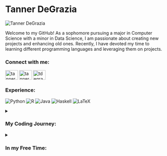 # Tanner DeGrazia 

![Tanner DeGrazia](https://github.com/tdegrazia/tdegrazia/assets/144632442/68d05b51-9233-4be4-aec3-7cc348b546f7)

Welcome to my GitHub! As a sophomore pursuing a major in Computer Science with a minor in Data Science, I am passionate about creating new projects and enhancing old ones. Recently, I have devoted my time to learning different programming languages and leveraging them on projects. 


<h3 align="left">Connect with me:</h3>
<p align="left">
<a href="https://twitter.com/tannerdegrazia" target="blank"><img align="center" src="https://raw.githubusercontent.com/rahuldkjain/github-profile-readme-generator/master/src/images/icons/Social/twitter.svg" alt="tannerdegrazia" height="30" width="40" /></a>
<a href="https://linkedin.com/in/tannerdegrazia" target="blank"><img align="center" src="https://raw.githubusercontent.com/rahuldkjain/github-profile-readme-generator/master/src/images/icons/Social/linked-in-alt.svg" alt="tannerdegrazia" height="30" width="40" /></a>
<a href="https://instagram.com/tdegrazia4" target="blank"><img align="center" src="https://raw.githubusercontent.com/rahuldkjain/github-profile-readme-generator/master/src/images/icons/Social/instagram.svg" alt="tdegrazia4" height="30" width="40" /></a>
</p>

<h3 align="left">Experience:</h3>
<p align="left">
  
![Python](https://img.shields.io/badge/python-3670A0?style=for-the-badge&logo=python&logoColor=ffdd54) ![R](https://img.shields.io/badge/r-%23276DC3.svg?style=for-the-badge&logo=r&logoColor=white) ![Java](https://img.shields.io/badge/java-%23ED8B00.svg?style=for-the-badge&logo=openjdk&logoColor=white) ![Haskell](https://img.shields.io/badge/Haskell-5e5086?style=for-the-badge&logo=haskell&logoColor=white) 
![LaTeX](https://img.shields.io/badge/latex-%23008080.svg?style=for-the-badge&logo=latex&logoColor=white)

<details>
  <summary><h3 align="left">My Coding Journey:</h3></summary>
  <p align="left">
After casually perusing YouTube, much like many individuals did in 2020 during the Covid pandemic, I stumbled upon a couple videos related to programming. This unintended encounter ignited an interest in the subject, propelling me into a compelling journey. After recognizing a potential love for the subject, I promptly enrolled in a Computer Science course upon my return to school in 2022.

The course not only solidified my passion but also introduced me to my favorite high school teacher and, subsequently, my favorite class. Following this revelation, I made the decision to relocate from Upstate New York to California to pursue a Computer Science major at Pomona College. During my freshman year, I predominantly focused on my coursework, ensuring a strong foundation in the field.

However, in more recent times, I have cultivated a deep appreciation for personal projects. While I am still in the early stages of my academic and professional journey, my love for the topic still grows. I am enthusiastic about engaging in additional projects and look forward to the continued development of my skills and knowledge in the realm of computer science.
  </p>
</details>

<details>
  <summary><h3 align="left">In my Free Time:</h3></summary>
  <p align="left">

When I'm not immersed in coding or on the baseball field, you'll find me in nature, exploring trails and embracing the outdoors on hikes. As an adrenaline enthusiast, I engage in various activities, including snowboarding, ice skating, surfing, and even the occasional skydiving experience. To counteract the impact on my nervous system, there's nothing quite like stargazing during a camping trip.
  </p>
</details>
